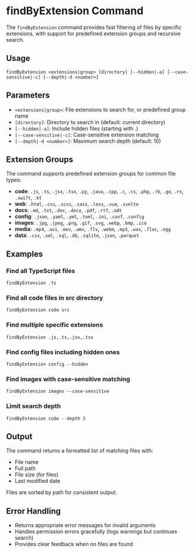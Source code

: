 # findByExtension Command

The `findByExtension` command provides fast filtering of files by specific extensions, with support for predefined extension groups and recursive search.

## Usage

```
findByExtension <extensions|group> [directory] [--hidden|-a] [--case-sensitive|-c] [--depth|-d <number>]
```

## Parameters

- `<extensions|group>`: File extensions to search for, or predefined group name
- `[directory]`: Directory to search in (default: current directory)
- `[--hidden|-a]`: Include hidden files (starting with .)
- `[--case-sensitive|-c]`: Case-sensitive extension matching
- `[--depth|-d <number>]`: Maximum search depth (default: 10)

## Extension Groups

The command supports predefined extension groups for common file types:

- **code**: `.js`, `.ts`, `.jsx`, `.tsx`, `.py`, `.java`, `.cpp`, `.c`, `.cs`, `.php`, `.rb`, `.go`, `.rs`, `.swift`, `.kt`
- **web**: `.html`, `.css`, `.scss`, `.sass`, `.less`, `.vue`, `.svelte`
- **docs**: `.md`, `.txt`, `.doc`, `.docx`, `.pdf`, `.rtf`, `.odt`
- **config**: `.json`, `.yaml`, `.yml`, `.toml`, `.ini`, `.conf`, `.config`
- **images**: `.jpg`, `.jpeg`, `.png`, `.gif`, `.svg`, `.webp`, `.bmp`, `.ico`
- **media**: `.mp4`, `.avi`, `.mov`, `.wmv`, `.flv`, `.webm`, `.mp3`, `.wav`, `.flac`, `.ogg`
- **data**: `.csv`, `.xml`, `.sql`, `.db`, `.sqlite`, `.json`, `.parquet`

## Examples

### Find all TypeScript files
```
findByExtension .ts
```

### Find all code files in src directory
```
findByExtension code src
```

### Find multiple specific extensions
```
findByExtension .js,.ts,.jsx,.tsx
```

### Find config files including hidden ones
```
findByExtension config --hidden
```

### Find images with case-sensitive matching
```
findByExtension images --case-sensitive
```

### Limit search depth
```
findByExtension code --depth 3
```

## Output

The command returns a formatted list of matching files with:
- File name
- Full path
- File size (for files)
- Last modified date

Files are sorted by path for consistent output.

## Error Handling

- Returns appropriate error messages for invalid arguments
- Handles permission errors gracefully (logs warnings but continues search)
- Provides clear feedback when no files are found